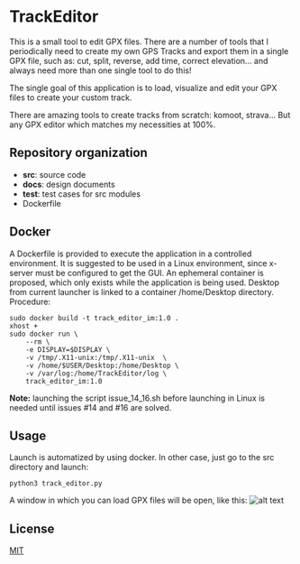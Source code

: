 # TrackEditor

This is a small tool to edit GPX files. 
There are a number of tools that I periodically need to create my own GPS Tracks and export them in a single GPX file, 
such as: cut, split, reverse, add time, correct elevation... 
and always need more than one single tool to do this!

The single goal of this application is to load, 
visualize and edit your GPX files to create your custom track.

There are amazing tools to create tracks from scratch: komoot, strava... 
But any GPX editor which matches my necessities at 100%.

## Repository organization
- **src**: source code
- **docs**: design documents
- **test**: test cases for src modules
- Dockerfile

## Docker
A Dockerfile is provided to execute the application in a controlled environment. 
It is suggested to be used in a Linux environment, 
since x-server must be configured to get the GUI. 
An ephemeral container is proposed, 
which only exists while the application is being used.
Desktop from current launcher is linked to a container /home/Desktop directory.
Procedure:  
```
sudo docker build -t track_editor_im:1.0 .
xhost +
sudo docker run \ 
    --rm \ 
    -e DISPLAY=$DISPLAY \
    -v /tmp/.X11-unix:/tmp/.X11-unix  \
    -v /home/$USER/Desktop:/home/Desktop \
    -v /var/log:/home/TrackEditor/log \
    track_editor_im:1.0
```

**Note:** launching the script issue_14_16.sh before launching in Linux is needed until issues #14 and #16 are solved.

## Usage
Launch is automatized by using docker. 
In other case, just go to the src directory and launch:
```
python3 track_editor.py
```

A window in which you can load GPX files will be open, like this:
![alt text](https://github.com/alguerre/TrackEditor/blob/master/docs/using_sample.png?raw=true)



## License
[MIT](https://choosealicense.com/licenses/mit/)



